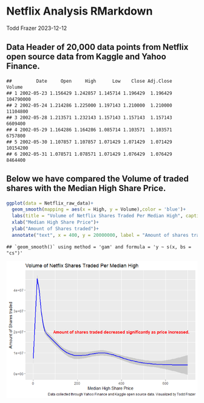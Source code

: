 Netflix Analysis RMarkdown
================
Todd Frazer
2023-12-12

## Data Header of 20,000 data points from Netflix open source data from Kaggle and Yahoo Finance.

    ##         Date     Open     High      Low    Close Adj.Close    Volume
    ## 1 2002-05-23 1.156429 1.242857 1.145714 1.196429  1.196429 104790000
    ## 2 2002-05-24 1.214286 1.225000 1.197143 1.210000  1.210000  11104800
    ## 3 2002-05-28 1.213571 1.232143 1.157143 1.157143  1.157143   6609400
    ## 4 2002-05-29 1.164286 1.164286 1.085714 1.103571  1.103571   6757800
    ## 5 2002-05-30 1.107857 1.107857 1.071429 1.071429  1.071429  10154200
    ## 6 2002-05-31 1.078571 1.078571 1.071429 1.076429  1.076429   8464400

## Below we have compared the Volume of traded shares with the Median High Share Price.

``` r
ggplot(data = Netflix_raw_data)+
  geom_smooth(mapping = aes(x = High, y = Volume),color = 'blue')+
  labs(title = "Volume of Netflix Shares Traded Per Median High", caption = "Data collected through Yahoo Finance and Kaggle open source data. Visualized by Todd Frazer")+
  xlab("Median High Share Price")+
  ylab("Amount of Shares traded")+
  annotate("text", x = 400, y = 20000000, label = "Amount of shares traded decreased significantly as price increased.", color = 'red', fontface = 'bold')
```

    ## `geom_smooth()` using method = 'gam' and formula = 'y ~ s(x, bs = "cs")'

![](Netflix_Analysis_R_Markdown_files/figure-gfm/Volume%20vs%20Shares-1.png)<!-- -->
